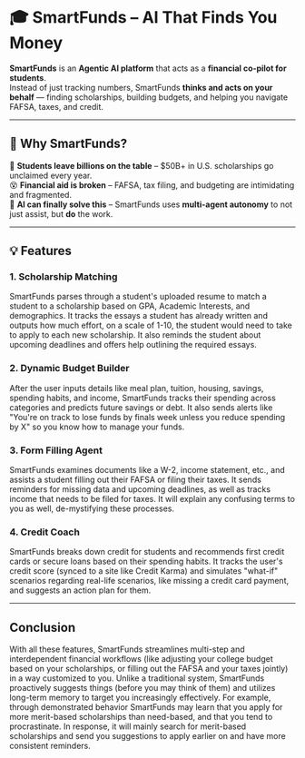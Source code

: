 # 🎓 SmartFunds – AI That Finds You Money

**SmartFunds** is an **Agentic AI platform** that acts as a **financial co‑pilot for students**.  
Instead of just tracking numbers, SmartFunds **thinks and acts on your behalf** — finding scholarships, building budgets, and helping you navigate FAFSA, taxes, and credit.

---

## 🚀 Why SmartFunds?

🎯 **Students leave billions on the table** – $50B+ in U.S. scholarships go unclaimed every year.  
😵 **Financial aid is broken** – FAFSA, tax filing, and budgeting are intimidating and fragmented.  
🤖 **AI can finally solve this** – SmartFunds uses **multi-agent autonomy** to not just assist, but **do** the work.

---

## 💡 Features
### 1. Scholarship Matching
SmartFunds parses through a student's uploaded resume to match a student to a scholarship based on GPA, Academic Interests, and demographics. It tracks the essays a student has already written and outputs how much effort, on a scale of 1-10, the student would need to take to apply to each new scholarship. It also reminds the student about upcoming deadlines and offers help outlining the required essays.

### 2. Dynamic Budget Builder
After the user inputs details like meal plan, tuition, housing, savings, spending habits, and income, SmartFunds tracks their spending across categories and predicts future savings or debt. It also sends alerts like "You're on track to lose funds by finals week unless you reduce spending by X" so you know how to manage your funds.

### 3. Form Filling Agent
SmartFunds examines documents like a W-2, income statement, etc., and assists a student filling out their FAFSA or filing their taxes. It sends reminders for missing data and upcoming deadlines, as well as tracks income that needs to be filed for taxes. It will explain any confusing terms to you as well, de-mystifying these processes.

### 4. Credit Coach
SmartFunds breaks down credit for students and recommends first credit cards or secure loans based on their spending habits. It tracks the user's credit score (synced to a site like Credit Karma) and simulates "what-if" scenarios regarding real-life scenarios, like missing a credit card payment, and suggests an action plan for them.

---

## Conclusion
With all these features, SmartFunds streamlines multi-step and interdependent financial workflows (like adjusting your college budget based on your scholarships, or filling out the FAFSA and your taxes jointly) in a way customized to you. Unlike a traditional system, SmartFunds proactively suggests things (before you may think of them) and utilizes long-term memory to target you increasingly effectively. For example, through demonstrated behavior SmartFunds may learn that you apply for more merit-based scholarships than need-based, and that you tend to procrastinate. In response, it will mainly search for merit-based scholarships and send you suggestions to apply earlier on and have more consistent reminders.
